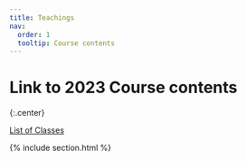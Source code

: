```yaml
---
title: Teachings
nav:
  order: 1
  tooltip: Course contents
---
```


# <i class="fas fa-education"></i>Link to 2023 Course contents 
{:.center}

[List of Classes](https://docs.google.com/spreadsheets/d/1eNlM4RRswGDS-Jt7dFnzbqIT496HDD7DkykGUz9qmxY/edit?usp=sharing)


{% include section.html %}

